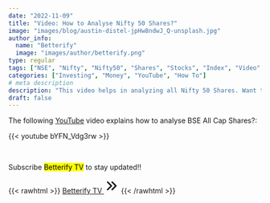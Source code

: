 ```yaml
---
date: "2022-11-09"
title: "Video: How to Analyse Nifty 50 Shares?"
image: "images/blog/austin-distel-jpHw8ndwJ_Q-unsplash.jpg"
author_info: 
  name: "Betterify"
  image: "images/author/betterify.png"
type: regular
tags: ["NSE", "Nifty", "Nifty50", "Shares", "Stocks", "Index", "Video" ]
categories: ["Investing", "Money", "YouTube", "How To"]
# meta description
description: "This video helps in analyzing all Nifty 50 Shares. Want to know how to Analyse Nifty 50 Shares?"
draft: false
---
```


The following [YouTube](https://www.youtube.com/channel/UCiyLlAY3_T1XiADSThStYGA) video explains how to analyse BSE All Cap Shares?:

{{< youtube bYFN_Vdg3rw >}}

<br>

Subscribe <mark>Betterify TV</mark> to stay updated!!

{{< rawhtml >}}
<a href="https://www.youtube.com/channel/UCiyLlAY3_T1XiADSThStYGA" target="_blank" class="btn btn-primary btn-lg mt-4 mb-4">Betterify TV <svg xmlns="http://www.w3.org/2000/svg" class="h-5 w-5" viewBox="0 0 20 20" width="30px" height="30px" fill="currentColor">
  <path fill-rule="evenodd" d="M10.293 15.707a1 1 0 010-1.414L14.586 10l-4.293-4.293a1 1 0 111.414-1.414l5 5a1 1 0 010 1.414l-5 5a1 1 0 01-1.414 0z" clip-rule="evenodd" />
  <path fill-rule="evenodd" d="M4.293 15.707a1 1 0 010-1.414L8.586 10 4.293 5.707a1 1 0 011.414-1.414l5 5a1 1 0 010 1.414l-5 5a1 1 0 01-1.414 0z" clip-rule="evenodd" />
</svg></a>
{{< /rawhtml >}}